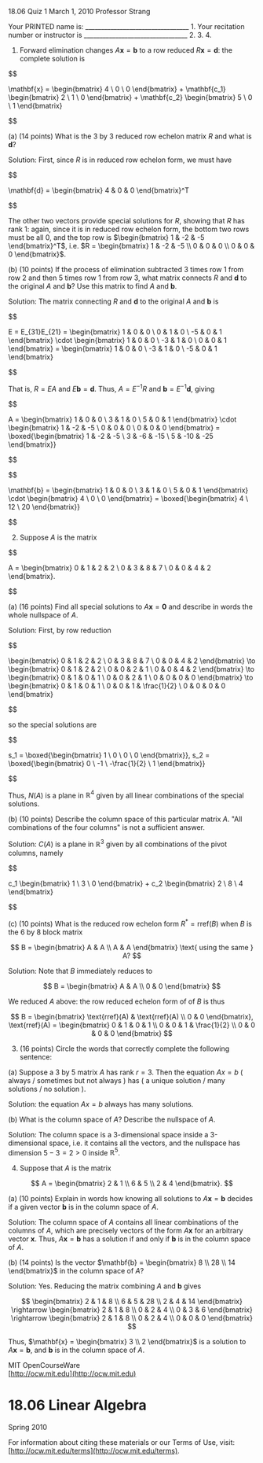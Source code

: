 18.06 Quiz 1
March 1, 2010
Professor Strang

Your PRINTED name is: _________________________________ 1.
Your recitation number or instructor is _________________________________ 2.
3.
4.

1. Forward elimination changes $A\mathbf{x} = \mathbf{b}$ to a row reduced $R\mathbf{x} = \mathbf{d}$: the complete solution is


$$

\mathbf{x} = \begin{bmatrix} 4 \\ 0 \\ 0 \end{bmatrix} + \mathbf{c_1} \begin{bmatrix} 2 \\ 1 \\ 0 \end{bmatrix} + \mathbf{c_2} \begin{bmatrix} 5 \\ 0 \\ 1 \end{bmatrix}

$$


(a) (14 points) What is the 3 by 3 reduced row echelon matrix $R$ and what is $\mathbf{d}$?

Solution: First, since $R$ is in reduced row echelon form, we must have


$$

\mathbf{d} = \begin{bmatrix} 4 & 0 & 0 \end{bmatrix}^T

$$


The other two vectors provide special solutions for $R$, showing that $R$ has rank 1: again, since it is in reduced row echelon form, the bottom two rows must be all 0, and the top row is $\begin{bmatrix} 1 & -2 & -5 \end{bmatrix}^T$, i.e. $R = \begin{bmatrix} 1 & -2 & -5 \\ 0 & 0 & 0 \\ 0 & 0 & 0 \end{bmatrix}$.

(b) (10 points) If the process of elimination subtracted 3 times row 1 from row 2 and then 5 times row 1 from row 3, what matrix connects $R$ and $\mathbf{d}$ to the original $A$ and $\mathbf{b}$? Use this matrix to find $A$ and $\mathbf{b}$.

Solution: The matrix connecting $R$ and $\mathbf{d}$ to the original $A$ and $\mathbf{b}$ is


$$

E = E_{31}E_{21} = \begin{bmatrix} 1 & 0 & 0 \\ 0 & 1 & 0 \\ -5 & 0 & 1 \end{bmatrix} \cdot \begin{bmatrix} 1 & 0 & 0 \\ -3 & 1 & 0 \\ 0 & 0 & 1 \end{bmatrix} = \begin{bmatrix} 1 & 0 & 0 \\ -3 & 1 & 0 \\ -5 & 0 & 1 \end{bmatrix}

$$


That is, $R = EA$ and $E\mathbf{b} = \mathbf{d}$. Thus, $A = E^{-1}R$ and $\mathbf{b} = E^{-1}\mathbf{d}$, giving


$$

A = \begin{bmatrix}
1 & 0 & 0 \\
3 & 1 & 0 \\
5 & 0 & 1
\end{bmatrix} \cdot \begin{bmatrix}
1 & -2 & -5 \\
0 & 0 & 0 \\
0 & 0 & 0
\end{bmatrix} = \boxed{\begin{bmatrix}
1 & -2 & -5 \\
3 & -6 & -15 \\
5 & -10 & -25
\end{bmatrix}}

$$



$$

\mathbf{b} = \begin{bmatrix}
1 & 0 & 0 \\
3 & 1 & 0 \\
5 & 0 & 1
\end{bmatrix} \cdot \begin{bmatrix}
4 \\
0 \\
0
\end{bmatrix} = \boxed{\begin{bmatrix}
4 \\
12 \\
20
\end{bmatrix}}

$$


2. Suppose $A$ is the matrix


$$

A = \begin{bmatrix}
0 & 1 & 2 & 2 \\
0 & 3 & 8 & 7 \\
0 & 0 & 4 & 2
\end{bmatrix}.

$$


(a) (16 points) Find all special solutions to $A\mathbf{x} = \mathbf{0}$ and describe in words the whole nullspace of $A$.

Solution: First, by row reduction


$$

\begin{bmatrix}
0 & 1 & 2 & 2 \\
0 & 3 & 8 & 7 \\
0 & 0 & 4 & 2
\end{bmatrix} \to \begin{bmatrix}
0 & 1 & 2 & 2 \\
0 & 0 & 2 & 1 \\
0 & 0 & 4 & 2
\end{bmatrix} \to \begin{bmatrix}
0 & 1 & 0 & 1 \\
0 & 0 & 2 & 1 \\
0 & 0 & 0 & 0
\end{bmatrix} \to \begin{bmatrix}
0 & 1 & 0 & 1 \\
0 & 0 & 1 & \frac{1}{2} \\
0 & 0 & 0 & 0
\end{bmatrix}

$$


so the special solutions are


$$

s_1 = \boxed{\begin{bmatrix}
1 \\
0 \\
0 \\
0
\end{bmatrix}}, s_2 = \boxed{\begin{bmatrix}
0 \\
-1 \\
-\frac{1}{2} \\
1
\end{bmatrix}}

$$


Thus, $N(A)$ is a plane in $\mathbb{R}^4$ given by all linear combinations of the special solutions.

(b) (10 points) Describe the column space of this particular matrix $A$. "All combinations of the four columns" is not a sufficient answer.

Solution: $C(A)$ is a plane in $\mathbb{R}^3$ given by all combinations of the pivot columns, namely


$$

c_1 \begin{bmatrix}
1 \\
3 \\
0
\end{bmatrix} + c_2 \begin{bmatrix}
2 \\
8 \\
4
\end{bmatrix}

$$


(c) (10 points) What is the reduced row echelon form $R^* = \text{rref}(B)$ when $B$ is the 6 by 8 block matrix

$$
 B = \begin{bmatrix} A & A \\ A & A \end{bmatrix} \text{ using the same } A? 
$$


Solution: Note that $B$ immediately reduces to

$$
 B = \begin{bmatrix} A & A \\ 0 & 0 \end{bmatrix} 
$$


We reduced $A$ above: the row reduced echelon form of of $B$ is thus

$$
 B = \begin{bmatrix} \text{rref}(A) & \text{rref}(A) \\ 0 & 0 \end{bmatrix}, \text{rref}(A) = \begin{bmatrix} 0 & 1 & 0 & 1 \\ 0 & 0 & 1 & \frac{1}{2} \\ 0 & 0 & 0 & 0 \end{bmatrix} 
$$


3. (16 points) Circle the words that correctly complete the following sentence:

(a) Suppose a 3 by 5 matrix $A$ has rank $r = 3$. Then the equation $Ax = b$
( always / sometimes but not always )
has ( a unique solution / many solutions / no solution ).

Solution: the equation $Ax = b$ always has many solutions.

(b) What is the column space of $A$? Describe the nullspace of $A$.

Solution: The column space is a 3-dimensional space inside a 3-dimensional space, i.e. it contains all the vectors, and the nullspace has dimension $5 - 3 = 2 > 0$ inside $\mathbb{R}^5$.

4. Suppose that $A$ is the matrix

$$
 A = \begin{bmatrix} 2 & 1 \\ 6 & 5 \\ 2 & 4 \end{bmatrix}. 
$$


(a) (10 points) Explain in words how knowing all solutions to $A\mathbf{x} = \mathbf{b}$ decides if a given vector $\mathbf{b}$ is in the column space of $A$.

Solution: The column space of $A$ contains all linear combinations of the columns of $A$, which are precisely vectors of the form $A\mathbf{x}$ for an arbitrary vector $\mathbf{x}$. Thus, $A\mathbf{x} = \mathbf{b}$ has a solution if and only if $\mathbf{b}$ is in the column space of $A$.

(b) (14 points) Is the vector $\mathbf{b} = \begin{bmatrix} 8 \\ 28 \\ 14 \end{bmatrix}$ in the column space of $A$?

Solution: Yes. Reducing the matrix combining $A$ and $\mathbf{b}$ gives

$$
 \begin{bmatrix} 2 & 1 & 8 \\ 6 & 5 & 28 \\ 2 & 4 & 14 \end{bmatrix} \rightarrow \begin{bmatrix} 2 & 1 & 8 \\ 0 & 2 & 4 \\ 0 & 3 & 6 \end{bmatrix} \rightarrow \begin{bmatrix} 2 & 1 & 8 \\ 0 & 2 & 4 \\ 0 & 0 & 0 \end{bmatrix} 
$$


Thus, $\mathbf{x} = \begin{bmatrix} 3 \\ 2 \end{bmatrix}$ is a solution to $A\mathbf{x} = \mathbf{b}$, and $\mathbf{b}$ is in the column space of $A$.

MIT OpenCourseWare  
[http://ocw.mit.edu](http://ocw.mit.edu)

# 18.06 Linear Algebra  
Spring 2010

For information about citing these materials or our Terms of Use, visit: [http://ocw.mit.edu/terms](http://ocw.mit.edu/terms).

